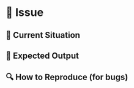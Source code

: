# 🎯 Issue

## 🔄 Current Situation
<!-- What's happening now? -->

## 🌟 Expected Output
<!-- What would you like to see happen? -->

## 🔍 How to Reproduce (for bugs)
